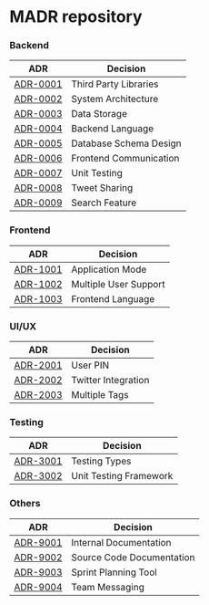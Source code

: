 

<!-- adrlog -->

# MADR repository

### Backend

| ADR                                       | Decision                      |
| ---                                       | ---                           |
| [ADR-0001](0001-third-party-libs.md)      | Third Party Libraries         |
| [ADR-0002](0002-system-architecture.md)   | System Architecture           |
| [ADR-0003](0003-data-storage.md)          | Data Storage                  |
| [ADR-0004](0004-backend-language.md)      | Backend Language              |
| [ADR-0005](0005-db-schema-design.md)      | Database Schema Design        |
| [ADR-0006](0006-frontend-communication.md)| Frontend Communication        |
| [ADR-0007](0007-unit-testing.md)          | Unit Testing                  | 
| [ADR-0008](0008-tweet-sharing.md)         | Tweet Sharing                 | 
| [ADR-0009](0009-search-feature.md)        | Search Feature                | 

### Frontend

| ADR                                       | Decision                      |
| ---                                       | ---                           |
| [ADR-1001](1001-app-mode.md)              | Application Mode              |
| [ADR-1002](1002-multi-user-support.md)    | Multiple User Support         |
| [ADR-1003](1003-frontend-language.md)     | Frontend Language             |

### UI/UX

| ADR                                       | Decision                      |
| ---                                       | ---                           |
| [ADR-2001](2001-user-pin.md)              | User PIN                      |
| [ADR-2002](2002-twitter-integration.md)   | Twitter Integration           |
| [ADR-2003](2003-multiple-tags.md)         | Multiple Tags                 |


### Testing


| ADR                                       | Decision                      |
| ---                                       | ---                           |
| [ADR-3001](3001-testing-types.md)         | Testing Types                 |
| [ADR-3002](3002-unit-testing-framework.md)| Unit Testing Framework        |

### Others

| ADR                                       | Decision                      |
| ---                                       | ---                           |
| [ADR-9001](9001-internal-docs.md)         | Internal Documentation        |
| [ADR-9002](9002-source-docs.md)           | Source Code Documentation     |
| [ADR-9003](9003-sprint-planning.md)       | Sprint Planning Tool          |
| [ADR-9004](9004-team-messaging.md)        | Team Messaging                |


<!-- adrlogstop -->










